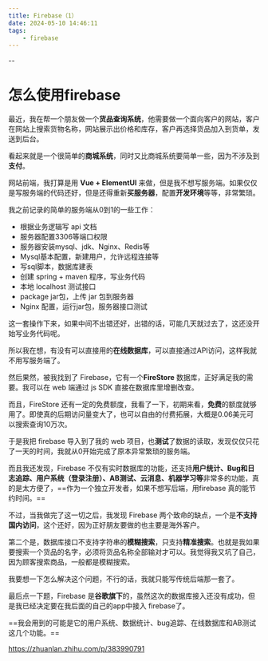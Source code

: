 ```yaml
---
title: Firebase（1）
date: 2024-05-10 14:46:11
tags:
	- firebase
---
```


--

# 怎么使用firebase

最近，我在帮一个朋友做一个**货品查询系统**，他需要做一个面向客户的网站，客户在网站上搜索货物名称，网站展示出价格和库存，客户再选择货品加入到货单，发送到后台。

看起来就是一个很简单的**商城系统**，同时又比商城系统要简单一些，因为不涉及到**支付**。

网站前端，我打算是用 **Vue + ElementUI** 来做，但是我不想写服务端。如果仅仅是写服务端的代码还好，但是还得重新**买服务器**，配置**开发环境**等等，非常繁琐。

我之前记录的简单的服务端从0到1的一些工作：

- 根据业务逻辑写 api 文档
- 服务器配置3306等端口权限
- 服务器安装mysql、jdk、Nginx、Redis等
- Mysql基本配置，新建用户，允许远程连接等
- 写sql脚本，数据库建表
- 创建 spring + maven 程序，写业务代码
- 本地 localhost 测试接口
- package jar包，上传 jar 包到服务器
- Nginx 配置，运行jar包，服务器接口测试

这一套操作下来，如果中间不出错还好，出错的话，可能几天就过去了，这还没开始写业务代码呢。

所以我在想，有没有可以直接用的**在线数据库**，可以直接通过API访问，这样我就不用写服务端了。

然后果然，被我找到了 Firebase，它有一个**FireStore** 数据库，正好满足我的需要。我可以在 web 端通过 js SDK 直接在数据库里增删改查。

而且，FireStore 还有一定的免费额度，我看了一下，初期来看，**免费**的额度就够用了。即使真的后期访问量变大了，也可以自由的付费拓展，大概是0.06美元可以搜索查询10万次。

于是我把 firebase 导入到了我的 web 项目，也**测试**了数据的读取，发现仅仅只花了一天的时间，我就从0开始完成了原本异常繁琐的服务端。

而且我还发现，Firebase 不仅有实时数据库的功能，还支持**用户统计、Bug和日志追踪、用户系统（登录注册）、AB测试、云消息、机器学习等**非常多的功能，真的是太方便了，==作为一个独立开发者，如果不想写后端，用firebase 真的能节约时间。==

不过，当我做完了这一切之后，我发现 Firebase 两个致命的缺点，一个是**不支持国内访问**，这个还好，因为正好朋友要做的也主要是海外客户。

第二个是，数据库接口不支持字符串的**模糊搜索**，只支持**精准搜索**。也就是我如果要搜索一个货品的名字，必须将货品名称全部输对才可以。我觉得我又坑了自己，因为顾客搜索商品，一般都是模糊搜索。

我要想一下怎么解决这个问题，不行的话，我就只能写传统后端那一套了。

最后点一下题，Firebase 是**谷歌旗下**的，虽然这次的数据库接入还没有成功，但是我已经决定要在我后面的自己的app中接入 firebase了。

==我会用到的可能是它的用户系统、数据统计、bug追踪、在线数据库和AB测试这几个功能。==

https://zhuanlan.zhihu.com/p/383990791